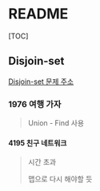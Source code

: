 # README

[TOC]

## Disjoin-set



[Disjoin-set 문제 주소](https://www.acmicpc.net/problem/tag/Disjoint-set)



### 1976 여행 가자

> Union - Find 사용



#### 4195 친구 네트워크

> 시간 초과
>
> 맵으로 다시 해야할 듯

